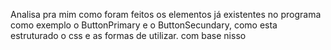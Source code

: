 Analisa pra mim como foram feitos os elementos já existentes no programa como exemplo  o ButtonPrimary e o ButtonSecundary, como esta estruturado o css e as formas de utilizar. com base nisso 